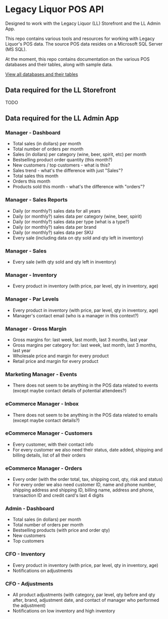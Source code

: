 # Legacy Liquor POS API

Designed to work with the Legacy Liquor (LL) Storefront and the LL Admin App.

This repo contains various tools and resources for working with Legacy Liquor's
POS data. The source POS data resides on a Microsoft SQL Server (MS SQL).

At the moment, this repo contains documentation on the various POS databases
and their tables, along with sample data.

[View all databases and their tables](DATABASES.md)

## Data required for the LL Storefront

TODO

## Data required for the LL Admin App

### Manager - Dashboard

 - Total sales (in dollars) per month
 - Total number of orders per month
 - Sales (in dollars) per category (wine, beer, spirit, etc) per month
 - Bestselling product order quantity (this month?)
 - New customers / top customers - what is this?
 - Sales trend - what's the difference with just "Sales"?
 - Total sales this month
 - Orders this month
 - Products sold this month - what's the difference with "orders"?

### Manager - Sales Reports

 - Daily (or monthly?) sales data for all years
 - Daily (or monthly?) sales data per category (wine, beer, spirit)
 - Daily (or monthly?) sales data per type (what is a type?)
 - Daily (or monthly?) sales data per brand
 - Daily (or monthly?) sales data per SKU
 - Every sale (including data on qty sold and qty left in inventory)

### Manager - Sales

 - Every sale (with qty sold and qty left in inventory)

### Manager - Inventory

 - Every product in inventory (with price, par level, qty in inventory, age)

### Manager - Par Levels

 - Every product in inventory (with price, par level, qty in inventory, age)
 - Manager's contact email (who is a manager in this context?)

### Manager - Gross Margin

 - Gross margins for: last week, last month, last 3 months, last year
 - Gross margins per category for: last week, last month, last 3 months, last
year
 - Wholesale price and margin for every product
 - Retail price and margin for every product

### Marketing Manager - Events

 - There does not seem to be anything in the POS data related to events (except
maybe contact details of potential attendees?)

### eCommerce Manager - Inbox

 - There does not seem to be anything in the POS data related to emails (except
maybe contact details?)

### eCommerce Manager - Customers

 - Every customer, with their contact info
 - For every customer we also need their status, date added, shipping
and billing details, list of all their orders

### eCommerce Manager - Orders

 - Every order (with the order total, tax, shipping cost, qty, risk and status)
 - For every order we also need customer ID, name and phone number, shipping
address and shipping ID, billing name, address and phone, transaction ID
and credit card's last 4 digits

### Admin - Dashboard

 - Total sales (in dollars) per month
 - Total number of orders per month
 - Bestselling products (with price and order qty)
 - New customers
 - Top customers

### CFO - Inventory

 - Every product in inventory (with price, par level, qty in inventory, age)
 - Notifications on adjustments

### CFO - Adjustments

 - All product adjustments (with category, par level, qty before and qty after,
brand, adjustment date, and contact of manager who performed the adjustment)
 - Notifications on low inventory and high inventory
